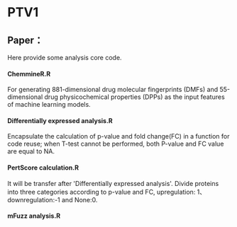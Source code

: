 # PTV1
## Paper：
Here provide some analysis core code.

#### ChemmineR.R
For generating 881-dimensional drug molecular fingerprints (DMFs) and 55-dimensional drug physicochemical properties (DPPs) as the input features of machine learning models.
#### Differentially expressed analysis.R
Encapsulate the calculation of p-value and fold change(FC) in a function for code reuse; when T-test cannot be performed, both P-value and FC value are equal to NA.
#### PertScore calculation.R
It will be transfer after 'Differentially expressed analysis'. Divide proteins into three categories according to p-value and FC, upregulation: 1、 downregulation:-1 and None:0.
#### mFuzz analysis.R
